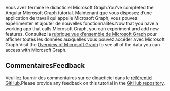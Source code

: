 <!-- markdownlint-disable MD002 MD041 -->

<span data-ttu-id="778d7-101">Vous avez terminé le didacticiel Microsoft Graph.</span><span class="sxs-lookup"><span data-stu-id="778d7-101">You've completed the Angular Microsoft Graph tutorial.</span></span> <span data-ttu-id="778d7-102">Maintenant que vous disposez d’une application de travail qui appelle Microsoft Graph, vous pouvez expérimenter et ajouter de nouvelles fonctionnalités.</span><span class="sxs-lookup"><span data-stu-id="778d7-102">Now that you have a working app that calls Microsoft Graph, you can experiment and add new features.</span></span> <span data-ttu-id="778d7-103">Consultez la [rubrique vue d’ensemble de Microsoft Graph](/graph/overview) pour afficher toutes les données auxquelles vous pouvez accéder avec Microsoft Graph.</span><span class="sxs-lookup"><span data-stu-id="778d7-103">Visit the [Overview of Microsoft Graph](/graph/overview) to see all of the data you can access with Microsoft Graph.</span></span>

## <a name="feedback"></a><span data-ttu-id="778d7-104">Commentaires</span><span class="sxs-lookup"><span data-stu-id="778d7-104">Feedback</span></span>

<span data-ttu-id="778d7-105">Veuillez fournir des commentaires sur ce didacticiel dans le [référentiel GitHub](https://github.com/microsoftgraph/msgraph-training-angularspa).</span><span class="sxs-lookup"><span data-stu-id="778d7-105">Please provide any feedback on this tutorial in the [GitHub repository](https://github.com/microsoftgraph/msgraph-training-angularspa).</span></span>